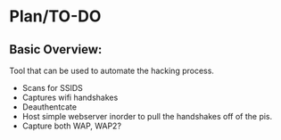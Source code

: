 # Plan/TO-DO

## Basic Overview:

Tool that can be used to automate the hacking process.
* Scans for SSIDS
* Captures wifi handshakes
* Deauthentcate
* Host simple webserver inorder to pull the handshakes off of the pis.
* Capture both WAP, WAP2?